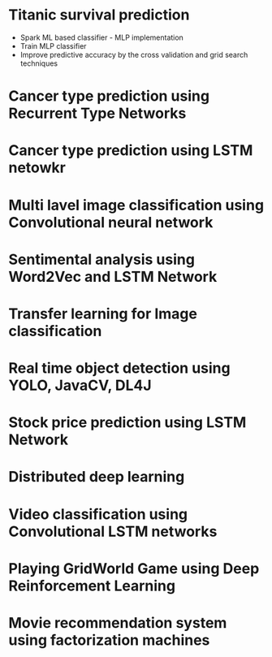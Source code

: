 # Titanic survival prediction


+ Spark ML based classifier - MLP implementation 
+ Train MLP classifier 
+ Improve predictive accuracy by the cross validation and grid search techniques 



# Cancer type prediction using Recurrent Type Networks 



# Cancer type prediction using LSTM netowkr 

# Multi lavel image classification using Convolutional neural network 



# Sentimental analysis using Word2Vec and LSTM Network



# Transfer learning for Image classification 



# Real time object detection using YOLO, JavaCV, DL4J

# Stock price prediction using LSTM Network 


# Distributed deep learning 



# Video classification using Convolutional LSTM networks 



# Playing GridWorld Game using Deep Reinforcement Learning 


# Movie recommendation system using factorization machines 



#